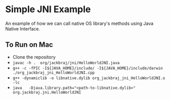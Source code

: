 # Simple JNI Example

An example of how we can call native OS library's methods using Java Native Interface.

## To Run on Mac

- Clone the repository
- `javac -h .  org/jackbraj/jni/HelloWorldJNI.java`
- `g++ -c -fPIC -I${JAVA_HOME}/include/ -I${JAVA_HOME}/include/darwin ./org_jackbraj_jni_HelloWorldJNI.cpp`
- `g++ -dynamiclib -o libnative.dylib org_jackbraj_jni_HelloWorldJNI.o -lc`
- `java   -Djava.library.path="<path-to-libnative.dylib>" org.jackbraj.jni.HelloWorldJNI`
